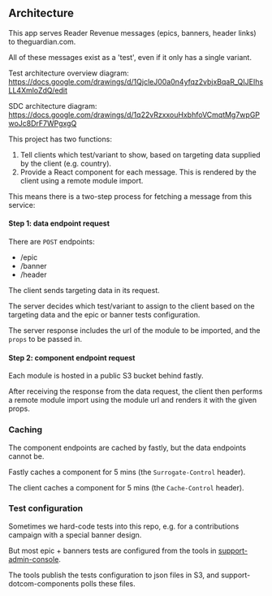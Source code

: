 ## Architecture

This app serves Reader Revenue messages (epics, banners, header links) to theguardian.com.

All of these messages exist as a 'test', even if it only has a single variant.

Test architecture overview diagram:
https://docs.google.com/drawings/d/1QjcleJ00a0n4yfqz2vbjxBqaR_QIJEIhsLL4XmloZdQ/edit

SDC architecture diagram:
https://docs.google.com/drawings/d/1q22vRzxxouHxbhfoVCmqtMg7wpGPwoJc8DrF7WPgxgQ

This project has two functions:
1. Tell clients which test/variant to show, based on targeting data supplied by the client (e.g. country).
2. Provide a React component for each message. This is rendered by the client using a remote module import.

This means there is a two-step process for fetching a message from this service:

#### Step 1: data endpoint request
There are `POST` endpoints:
- /epic
- /banner
- /header

The client sends targeting data in its request.

The server decides which test/variant to assign to the client based on the targeting data and the epic or banner tests configuration.

The server response includes the url of the module to be imported, and the `props` to be passed in.

#### Step 2: component endpoint request
Each module is hosted in a public S3 bucket behind fastly.

After receiving the response from the data request, the client then performs a remote module import using the module url and renders it with the given props.


### Caching
The component endpoints are cached by fastly, but the data endpoints cannot be.

Fastly caches a component for 5 mins (the `Surrogate-Control` header).

The client caches a component for 5 mins (the `Cache-Control` header).

### Test configuration
Sometimes we hard-code tests into this repo, e.g. for a contributions campaign with a special banner design.

But most epic + banners tests are configured from the tools in [support-admin-console](https://github.com/guardian/support-admin-console).

The tools publish the tests configuration to json files in S3, and support-dotcom-components polls these files.

